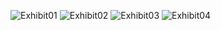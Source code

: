 ![Exhibit01](https://user-images.githubusercontent.com/56453048/173981812-4a5bc322-ba57-4b96-9277-64313a0e1fba.jpg)
![Exhibit02](https://user-images.githubusercontent.com/56453048/173981822-f9f0355b-ce03-4533-9ef2-90b783944b88.png)
![Exhibit03](https://user-images.githubusercontent.com/56453048/173981831-9bd53ea2-f11c-4823-bc87-8f266905c21d.jpg)
![Exhibit04](https://user-images.githubusercontent.com/56453048/173981839-d03e13fe-d8c9-4a2b-91a1-f322ce2bc700.jpg)
